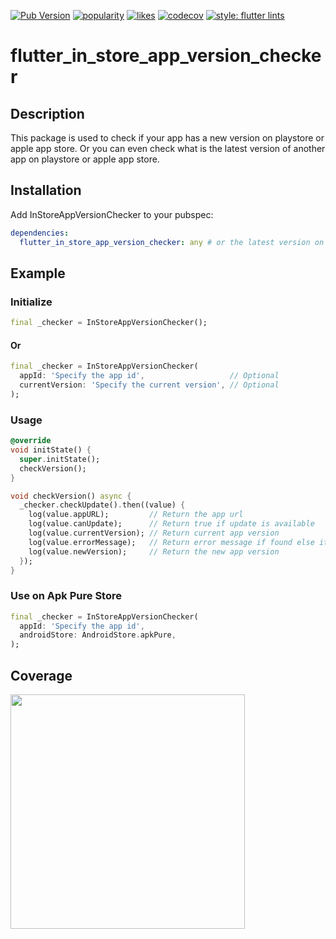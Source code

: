 [![Pub Version](https://img.shields.io/pub/v/flutter_in_store_app_version_checker?color=blueviolet)](https://pub.dev/packages/flutter_in_store_app_version_checker)
[![popularity](https://img.shields.io/pub/popularity/flutter_in_store_app_version_checker?logo=dart)](https://pub.dev/packages/flutter_in_store_app_version_checker/score)
[![likes](https://img.shields.io/pub/likes/flutter_in_store_app_version_checker?logo=dart)](https://pub.dev/packages/flutter_in_store_app_version_checker/score)
[![codecov](https://codecov.io/gh/ziqq/flutter_in_store_app_version_checker/graph/badge.svg?token=S5CVNZKDAE)](https://codecov.io/gh/ziqq/flutter_in_store_app_version_checker)
[![style: flutter lints](https://img.shields.io/badge/style-flutter__lints-blue)](https://pub.dev/packages/flutter_lints)

# flutter_in_store_app_version_checker

## Description

This package is used to check if your app has a new version on playstore or apple app store. Or you can even check what is the latest version of another app on playstore or apple app store.

## Installation

Add InStoreAppVersionChecker to your pubspec:

```yaml
dependencies:
  flutter_in_store_app_version_checker: any # or the latest version on Pub
```

## Example

### Initialize

```dart
final _checker = InStoreAppVersionChecker();
```

#### Or

```dart
final _checker = InStoreAppVersionChecker(
  appId: 'Specify the app id',                   // Optional
  currentVersion: 'Specify the current version', // Optional
);
```

### Usage

```dart
@override
void initState() {
  super.initState();
  checkVersion();
}

void checkVersion() async {
  _checker.checkUpdate().then((value) {
    log(value.appURL);         // Return the app url
    log(value.canUpdate);      // Return true if update is available
    log(value.currentVersion); // Return current app version
    log(value.errorMessage);   // Return error message if found else it will return null
    log(value.newVersion);     // Return the new app version
  });
}
```

### Use on Apk Pure Store

```dart
final _checker = InStoreAppVersionChecker(
  appId: 'Specify the app id',
  androidStore: AndroidStore.apkPure,
);
```

## Coverage
<img src="https://codecov.io/gh/ziqq/flutter_in_store_app_version_checker/graphs/sunburst.svg?token=S5CVNZKDAE" width="375">

